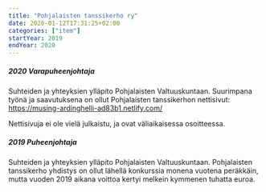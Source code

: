 ```yaml
---
title: "Pohjalaisten tanssikerho ry"
date: 2020-01-12T17:31:25+02:00
categories: ["item"]
startYear: 2019
endYear: 2020
---
```

##### 2020 Varapuheenjohtaja
Suhteiden ja yhteyksien ylläpito Pohjalaisten Valtuuskuntaan. Suurimpana työnä ja saavutuksena on ollut Pohjalaisten tanssikerhon nettisivut: https://musing-ardinghelli-ad83b1.netlify.com/

Nettisivuja ei ole vielä julkaistu, ja ovat väliaikaisessa osoitteessa.

##### 2019 Puheenjohtaja
Suhteiden ja yhteyksien ylläpito Pohjalaisten Valtuuskuntaan. Pohjalaisten tanssikerho yhdistys on ollut lähellä konkurssia monena vuotena peräkkäin, mutta vuoden 2019 aikana voittoa kertyi melkein kymmenen tuhatta euroa.
